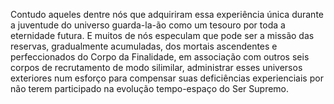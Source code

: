 ﻿Contudo aqueles dentre nós que adquiriram essa experiência única durante a juventude do universo guarda-la-ão como um tesouro por toda a eternidade futura. E muitos de nós especulam que pode ser a missão das reservas, gradualmente acumuladas, dos mortais ascendentes e perfeccionados do Corpo da Finalidade, em associação com outros seis corpos de recrutamento de modo silimilar, administrar esses universos exteriores num esforço para compensar suas deficiências experienciais por não terem participado na evolução tempo-espaço do Ser Supremo.